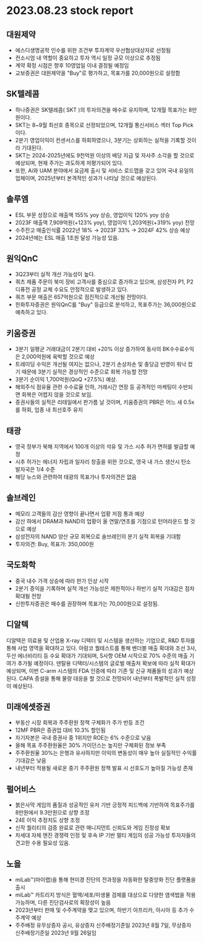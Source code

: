 # 2023.08.23 stock report
## 대원제약
- 에스디생명공학 인수를 위한 조건부 투자계약 우선협상대상자로 선정됨
- 컨소시엄 내 역할이 중요하고 투자 역시 일정 규모 이상으로 추정됨
- 계약 확정 시점은 향후 10영업일 이내 결정될 예정임
- 교보증권은 대원제약을 "Buy"로 평가하고, 목표가를 20,000원으로 설정함
## SK텔레콤
- 하나증권은 SK텔레콤( SKT )의 투자의견을 매수로 유지하며, 12개월 목표가는 8만원이다.
- SKT는 8~9월 최선호 종목으로 선정되었으며, 12개월 통신서비스 섹터 Top Pick이다.
- 2분기 영업이익이 컨센서스를 하회하였으나, 3분기는 상회하는 실적을 기록할 것이라 기대된다.
- SKT는 2024-2025년에도 9천억원 이상의 배당 지급 및 자사주 소각을 할 것으로 예상되며, 현재 주가는 과도하게 저평가되어 있다.
- 또한, Ai와 UAM 분야에서 요금제 출시 및 서비스 로드맵을 갖고 있어 국내 유일의 업체이며, 2025년부터 본격적인 성과가 나타날 것으로 예상된다.
## 솔루엠
- ESL 부문 성장으로 매출액 155% yoy 상승, 영업이익 120% yoy 상승
- 2023F 매출액 7,909억원(+123% yoy), 영업이익 1,203억원(+319% yoy) 전망
- 수주잔고 매출인식률 2022년 18% → 2023F 33% → 2024F 42% 상승 예상
- 2024년에는 ESL 매출 1조원 달성 가능성 있음.
## 원익QnC
- 3Q23부터 실적 개선 가능성이 높다.
- 쿼츠 제품 주문이 북미 장비 고객사를 중심으로 증가하고 있으며, 삼성전자 P1, P2 디퓨전 공정 교체 수요도 안정적으로 발생하고 있다.
- 쿼츠 부문 매출은 657억원으로 점진적으로 개선될 전망이다.
- 한화투자증권은 원익QnC를 "Buy" 등급으로 분석하고, 목표주가는 36,000원으로 예측하고 있다.
## 키움증권
- 3분기 일평균 거래대금이 2분기 대비 +20% 이상 증가하여 동사의 BK수수료수익은 2,000억원에 육박할 것으로 예상
- 트레이딩 수익은 개선될 여지는 없으나, 2분기 손상차손 및 충당금 반영이 워낙 컸기 때문에 3분기 실적은 경상적인 수준으로 회복 가능할 전망
- 3분기 순이익 1,700억원(QoQ +27.5%) 예상. 
- 해외주식 점유율 관련 수수료율 인하, 거래시간 연장 등 공격적인 마케팅이 수반되면 회복은 어렵지 않을 것으로 보임.
- 증권사들의 실적은 리테일에서 판가름 날 것이며, 키움증권의 PBR은 어느 새 0.5x를 하회, 업종 내 최선호주 유지
## 태광
- 영국 정부가 북해 지역에서 100개 이상의 석유 및 가스 시추 허가 면허를 발급할 예정
- 시추 허가는 에너지 자립과 일자리 창출을 위한 것으로, 영국 내 가스 생산시 탄소 발자국은 1/4 수준
- 해당 뉴스와 관련하여 태광의 목표가나 투자의견은 없음
## 솔브레인
- 메모리 고객들의 감산 영향이 끝나면서 업황 저점 통과 예상
- 감산 하에서 DRAM과 NAND의 업황이 올 연말/연초를 기점으로 턴어라운드 할 것으로 예상
- 삼성전자의 NAND 양산 규모 회복으로 솔브레인의 분기 실적 회복을 기대함
- 투자의견: Buy, 목표가: 350,000원
## 국도화학
- 중국 내수 가격 상승에 따라 판가 인상 시작
- 2분기 증익을 기록하며 실적 개선 가능성은 제한적이나 하반기 실적 기대감은 점차 확대될 전망
- 신한투자증권은 매수를 권장하며 목표가는 70,000원으로 설정됨.
## 디알텍
디알텍은 의료용 및 산업용 X-ray 디텍터 및 시스템을 생산하는 기업으로, R&D 투자를 통해 사업 영역을 확대하고 있다. 아람코 퀄테스트를 통해 벤더블 매출 확대와 조선 3사, 두산 에너비리티 등 수요 확대가 기대되며, S사향 OEM 시작으로 70% 수준의 매출 기여가 추가될 예정이다. 덴탈용 디텍터/시스템의 글로벌 매출처 확보에 따라 실적 확대가 예상되며, 이번 C-arm 시스템의 FDA 인증에 따라 기존 및 신규 제품들의 성과가 예상된다. CAPA 증설을 통해 물량 대응을 할 것으로 전망되어 내년부터 폭발적인 실적 성장이 예상된다.
## 미래에셋증권
- 부동산 시장 회복과 주주환원 정책 구체화가 주가 반등 조건
- 12MF PBR은 증권업 대비 10.3% 할인됨
- 자기자본은 국내 증권사 중 1위지만 ROE는 6% 수준으로 낮음
- 올해 목표 주주환원율은 30% 가이던스는 높지만 구체화된 정보 부족
- 주주환원율 30%는 은행과 유사하지만 이익의 변동성이 매우 높아 실질적인 수익률 기대감은 낮음
- 내년부터 적용될 새로운 중기 주주환원 정책 발표 시 선호도가 높아질 가능성 존재
## 펄어비스
- 붉은사막 게임의 품질과 성공적인 유저 기반 긍정적 피드백에 기반하여 목표주가를 8만원에서 9.3만원으로 상향 조정
- 24E 이익 추정치도 상향 조정
- 신작 퀄리티의 검증 완료로 관련 매니지먼트 신뢰도와 게임 진정성 확보
- 차세대 자체 엔진 경쟁력 인정 및 후속 IP 기반 멀티 게임의 성공 가능성 투자자들의 견고한 수용 필요성 있음.
## 노을
- miLab™(마이랩)을 통해 현미경 진단의 전과정을 자동화한 탈중앙화 진단 플랫폼을 출시
- miLab™ 카트리지 방식은 혈액/세포/미생물 검체를 대상으로 다양한 염색법을 적용 가능하며, 다른 진단검사로의 확장성이 높음
- 2023년부터 판매 및 수주계약을 맺고 있으며, 하반기 아프리카, 아시아 등 추가 수주계약 예상
- 주주배정 유무상증자 공시, 유상증자 신주배정기준일 2023년 8월 7일, 무상증자 신주배정기준일 2023년 9월 26일임